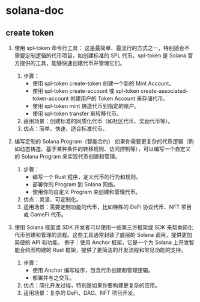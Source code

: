 # solana-doc
## create token
1. 使用 spl-token 命令行工具：
这是最简单、最流行的方式之一，特别适合不需要定制逻辑的代币项目，如创建标准的 SPL 代币。spl-token 是 Solana 官方提供的工具，能够快速创建代币并管理它们。
   1. 步骤：
      - 使用 spl-token create-token 创建一个新的 Mint Account。
      - 使用 spl-token create-account 或 spl-token create-associated-token-account 创建用户的 Token Account 来存储代币。
      - 使用 spl-token mint 铸造代币到指定的账户。
      - 使用 spl-token transfer 来转移代币。
   2. 适用场景：创建标准的同质化代币（如社区代币、奖励代币等）。
   3. 优点：简单、快速、适合标准代币。
      
2. 编写定制的 Solana Program（智能合约）
如果你需要更复杂的代币逻辑（例如动态铸造、基于某种条件的转移规则、访问控制等），可以编写一个自定义的 Solana Program 来实现代币创建和管理。
   1. 步骤：
      - 编写一个 Rust 程序，定义代币的行为和规则。
      - 部署你的 Program 到 Solana 网络。
      - 使用你的自定义 Program 来创建和管理代币。
   2. 优点：灵活、可定制化。
   3. 适用场景：需要定制功能的代币，比如特殊的 DeFi 协议代币、NFT 项目或 GameFi 代币。
      
3. 使用 Solana 框架或 SDK
开发者可以使用一些第三方框架或 SDK 来帮助简化代币创建和管理的流程。这些工具通常封装了底层的 Solana 调用，提供更加简便的 API 和功能。
例子：使用 Anchor 框架，它是一个为 Solana 上开发智能合约而构建的 Rust 框架，提供了更简洁的开发流程和常见功能的支持。
    1. 步骤：
       - 使用 Anchor 编写程序，包含代币创建和管理逻辑。
       - 部署并与之交互。
    2. 优点：简化开发过程，特别是如果你要构建更复杂的应用。
    3. 适用场景：复杂的 DeFi、DAO、NFT 项目开发。
